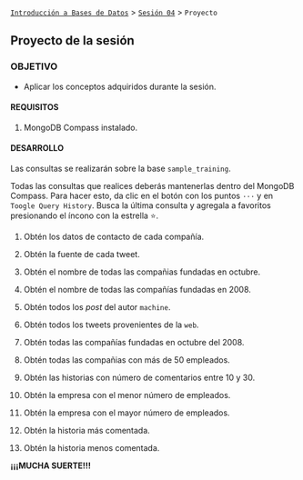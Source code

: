 [`Introducción a Bases de Datos`](../../Readme.md) > [`Sesión 04`](../Readme.md) > `Proyecto`
	
## Proyecto de la sesión

### OBJETIVO 

- Aplicar los conceptos adquiridos durante la sesión.

#### REQUISITOS 

1. MongoDB Compass instalado.

#### DESARROLLO

Las consultas se realizarán sobre la base `sample_training`.

Todas las consultas que realices deberás mantenerlas dentro del MongoDB Compass. Para hacer esto, da clic en el botón con los puntos `···` y en `Toogle Query History`. Busca la última consulta y agregala a favoritos presionando el íncono con la estrella :star:.

1. Obtén los datos de contacto de cada compañía.

2. Obtén la fuente de cada tweet.

3. Obtén el nombre de todas las compañias fundadas en octubre.

4. Obtén el nombre de todas las compañías fundadas en 2008.

5. Obtén todos los *post* del autor `machine`.

6. Obtén todos los tweets provenientes de la `web`.

7. Obtén todas las compañías fundadas en octubre del 2008.

8. Obtén todas las compañias con más de 50 empleados. 

9. Obtén las historias con número de comentarios entre 10 y 30.

10. Obtén la empresa con el menor número de empleados.

11. Obtén la empresa con el mayor número de empleados.

12. Obtén la historia más comentada.

13. Obtén la historia menos comentada.

**¡¡¡MUCHA SUERTE!!!**

